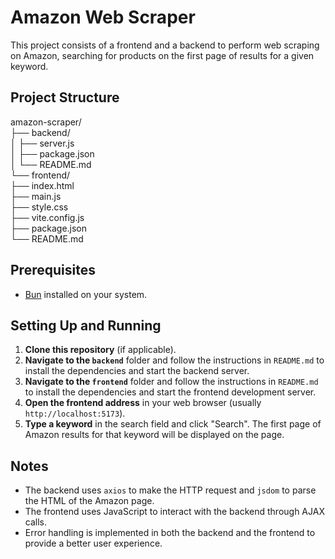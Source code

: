 # Amazon Web Scraper

This project consists of a frontend and a backend to perform web scraping on Amazon, searching for products on the first page of results for a given keyword.

## Project Structure

amazon-scraper/                           
├── backend/             
│   ├── server.js         
│   ├── package.json             
│   └── README.md            
└── frontend/                 
├── index.html                         
├── main.js                   
├── style.css                 
├── vite.config.js                   
├── package.json               
└── README.md                 

## Prerequisites

- [Bun](https://bun.sh/) installed on your system.

## Setting Up and Running

1. **Clone this repository** (if applicable).
2. **Navigate to the `backend`** folder and follow the instructions in `README.md` to install the dependencies and start the backend server.
3. **Navigate to the `frontend`** folder and follow the instructions in `README.md` to install the dependencies and start the frontend development server.
4. **Open the frontend address** in your web browser (usually `http://localhost:5173`).
5. **Type a keyword** in the search field and click "Search". The first page of Amazon results for that keyword will be displayed on the page.

## Notes

- The backend uses `axios` to make the HTTP request and `jsdom` to parse the HTML of the Amazon page.
- The frontend uses JavaScript to interact with the backend through AJAX calls.
- Error handling is implemented in both the backend and the frontend to provide a better user experience.
